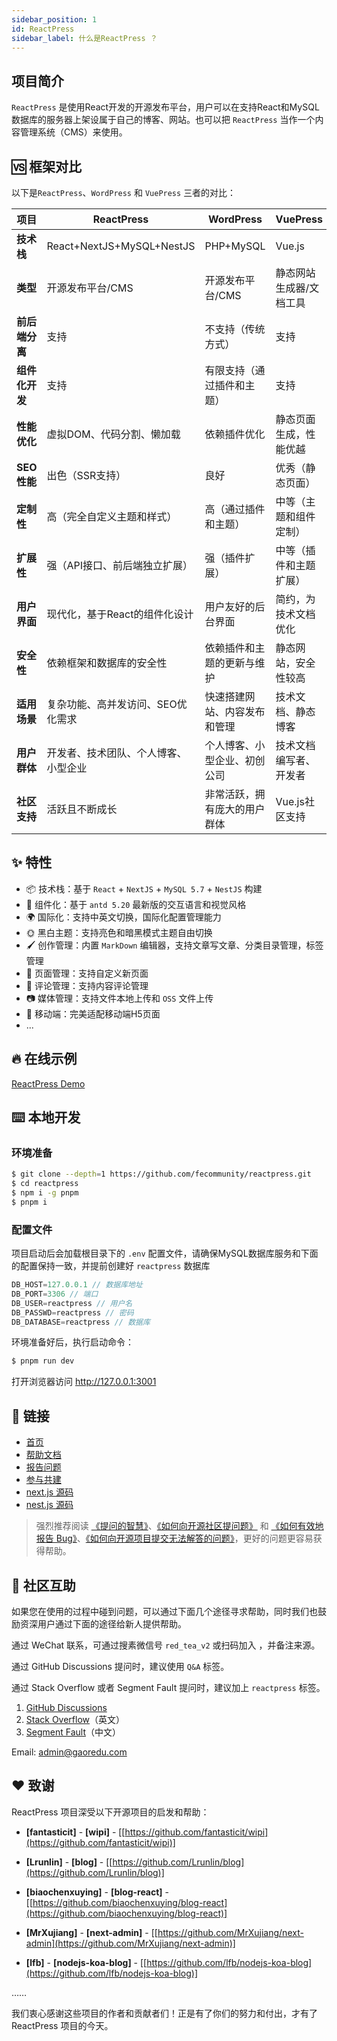 ```yaml
---
sidebar_position: 1
id: ReactPress
sidebar_label: 什么是ReactPress ？
---
```


## 项目简介

`ReactPress` 是使用React开发的开源发布平台，用户可以在支持React和MySQL数据库的服务器上架设属于自己的博客、网站。也可以把 `ReactPress` 当作一个内容管理系统（CMS）来使用。


## 🆚 框架对比

以下是`ReactPress`、`WordPress` 和 `VuePress` 三者的对比：

| 项目 | ReactPress | WordPress | VuePress |
| --- | --- | --- | --- |
| **技术栈** | React+NextJS+MySQL+NestJS | PHP+MySQL | Vue.js |
| **类型** | 开源发布平台/CMS | 开源发布平台/CMS | 静态网站生成器/文档工具 |
| **前后端分离** | 支持 | 不支持（传统方式） | 支持 |
| **组件化开发** | 支持 | 有限支持（通过插件和主题） | 支持 |
| **性能优化** | 虚拟DOM、代码分割、懒加载 | 依赖插件优化 | 静态页面生成，性能优越 |
| **SEO性能** | 出色（SSR支持） | 良好 | 优秀（静态页面） |
| **定制性** | 高（完全自定义主题和样式） | 高（通过插件和主题） | 中等（主题和组件定制） |
| **扩展性** | 强（API接口、前后端独立扩展） | 强（插件扩展） | 中等（插件和主题扩展） |
| **用户界面** | 现代化，基于React的组件化设计 | 用户友好的后台界面 | 简约，为技术文档优化 |
| **安全性** | 依赖框架和数据库的安全性 | 依赖插件和主题的更新与维护 | 静态网站，安全性较高 |
| **适用场景** | 复杂功能、高并发访问、SEO优化需求 | 快速搭建网站、内容发布和管理 | 技术文档、静态博客 |
| **用户群体** | 开发者、技术团队、个人博客、小型企业 | 个人博客、小型企业、初创公司 | 技术文档编写者、开发者 |
| **社区支持** | 活跃且不断成长 | 非常活跃，拥有庞大的用户群体 | Vue.js社区支持 |

## ✨ 特性

- 📦 技术栈：基于 `React` + `NextJS` + `MySQL 5.7` + `NestJS` 构建
- 🌈 组件化：基于 `antd 5.20` 最新版的交互语言和视觉风格
- 🌍 国际化：支持中英文切换，国际化配置管理能力
- 🌞 黑白主题：支持亮色和暗黑模式主题自由切换
- 🖌️ 创作管理：内置 `MarkDown` 编辑器，支持文章写文章、分类目录管理，标签管理
- 📃 页面管理：支持自定义新页面
- 💬 评论管理：支持内容评论管理
- 📷️ 媒体管理：支持文件本地上传和 `OSS` 文件上传
- 📱 移动端：完美适配移动端H5页面
- ...

## 🔥 在线示例

[ReactPress Demo](https://blog.gaoredu.com/)

## ⌨️ 本地开发

### 环境准备
```bash
$ git clone --depth=1 https://github.com/fecommunity/reactpress.git
$ cd reactpress
$ npm i -g pnpm
$ pnpm i
```

### 配置文件

项目启动后会加载根目录下的 `.env` 配置文件，请确保MySQL数据库服务和下面的配置保持一致，并提前创建好 `reactpress` 数据库

```js
DB_HOST=127.0.0.1 // 数据库地址
DB_PORT=3306 // 端口
DB_USER=reactpress // 用户名
DB_PASSWD=reactpress // 密码
DB_DATABASE=reactpress // 数据库
```

环境准备好后，执行启动命令：

```bash
$ pnpm run dev
```

打开浏览器访问 http://127.0.0.1:3001


## 🔗 链接

- [首页](https://github.com/fecommunity/reactpress)
- [帮助文档](https://blog.gaoredu.com/knowledge/c7edfecf-4f47-4bd3-ba93-093e43cf5314/bef19159-4a6f-4343-b84e-b1a636b570f8)
- [报告问题](https://github.com/fecommunity/reactpress/issues)
- [参与共建](https://github.com/fecommunity/reactpress/pulls) 
- [next.js 源码](https://github.com/vercel/next.js)
- [nest.js 源码](https://github.com/nestjs/nest)


> 强烈推荐阅读 [《提问的智慧》](https://github.com/ryanhanwu/How-To-Ask-Questions-The-Smart-Way)、[《如何向开源社区提问题》](https://github.com/seajs/seajs/issues/545) 和 [《如何有效地报告 Bug》](http://www.chiark.greenend.org.uk/%7Esgtatham/bugs-cn.html)、[《如何向开源项目提交无法解答的问题》](https://zhuanlan.zhihu.com/p/25795393)，更好的问题更容易获得帮助。

## 👥 社区互助

如果您在使用的过程中碰到问题，可以通过下面几个途径寻求帮助，同时我们也鼓励资深用户通过下面的途径给新人提供帮助。


通过 WeChat 联系，可通过搜素微信号 `red_tea_v2` 或扫码加入 ，并备注来源。

通过 GitHub Discussions 提问时，建议使用 `Q&A` 标签。

通过 Stack Overflow 或者 Segment Fault 提问时，建议加上 `reactpress` 标签。


1. [GitHub Discussions](https://github.com/ant-design/ant-design/discussions)
2. [Stack Overflow](http://stackoverflow.com/questions/tagged/antd)（英文）
3. [Segment Fault](https://segmentfault.com/t/antd)（中文）

Email: admin@gaoredu.com

## ❤️ 致谢

ReactPress 项目深受以下开源项目的启发和帮助：

- **[fantasticit]** - **[wipi]** - [[https://github.com/fantasticit/wipi](https://github.com/fantasticit/wipi)]

- **[Lrunlin]** - **[blog]** - [[https://github.com/Lrunlin/blog](https://github.com/Lrunlin/blog)]

- **[biaochenxuying]** - **[blog-react]** - [[https://github.com/biaochenxuying/blog-react](https://github.com/biaochenxuying/blog-react)]

- **[MrXujiang]** - **[next-admin]** - [[https://github.com/MrXujiang/next-admin](https://github.com/MrXujiang/next-admin)]

- **[lfb]** - **[nodejs-koa-blog]** - [[https://github.com/lfb/nodejs-koa-blog](https://github.com/lfb/nodejs-koa-blog)]

……

我们衷心感谢这些项目的作者和贡献者们！正是有了你们的努力和付出，才有了 ReactPress 项目的今天。